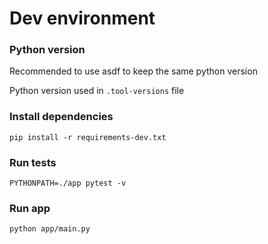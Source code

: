 # Dev environment

### Python version
Recommended to use asdf to keep the same python version

Python version used in `.tool-versions` file

### Install dependencies
```
pip install -r requirements-dev.txt
```
### Run tests
```
PYTHONPATH=./app pytest -v
```
### Run app
```
python app/main.py
```
